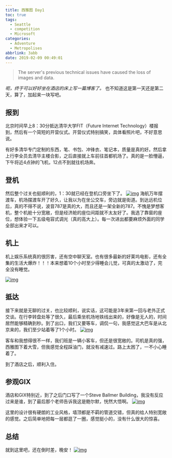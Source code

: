 ```yaml
---
title: 西雅图 Day1
toc: true
tags:
  - Seattle
  - competition
  - Microsoft
categories:
  - Adventure
  - Metropolises
abbrlink: 3abb
date: 2019-02-09 00:49:01
---
```



> The server's previous technical issues have caused the loss of images and data.

*呃，终于可以好好坐在酒店的床上写一篇博客了。*
也不知道这是第一天还是第二天，算了，加起来一块写吧。

## 报到

北京时间早上8：30分抵达清华大学FIT（Future Internet Technology）楼报到，然后有一个简短的开营仪式。开营仪式特别搞笑，具体看照片吧，不好意思说。


有好多清华专门定制的东西，笔、书包、冲锋衣、笔记本，质量是真的好。然后拿上行李全员去清华主楼合影，之后直接就上车前往首都机场了。真的是一脸懵逼，下午将近4点钟的飞机，12点不到就往机场奔。

## 登机

然后整个过关也挺顺利的，1：30就已经在登机口旁坐下了。
[![img](https://ooo.0o0.ooo/2019/02/10/5c5fc1a5505d0.jpg)](https://ooo.0o0.ooo/2019/02/10/5c5fc1a5505d0.jpg)
海航万年摆渡车，机场摆渡车开了好久，让我以为在坐公交车，旁边就是街道。到达远机位后，真的不得不说，波音787是真的大，而且还是一架全新的787。不愧是梦想客机，整个机舱十分宽敞，但是经济舱的座位间距就不太友好了。我选了靠窗的座位，想体验一下五级电容式调光（真的高大上）。每一次进出都要麻烦外面的同学全部出来才可以。

## 机上

机上娱乐系统真的很厉害，还有空中聊天室。也有很多最新的好莱坞电影，还有全集的生活大爆炸！！！本来想着10个小时至少得睡会儿觉，可真的太激动了，完全没有睡觉。

[![img](https://ooo.0o0.ooo/2019/02/10/5c5fc56dd35e6.jpg)](https://ooo.0o0.ooo/2019/02/10/5c5fc56dd35e6.jpg)

## 抵达

接下来就是无聊的过关，也比较顺利，说实话，这可能是3年来第一回与老外正式交谈。在行李转盘处等了很久，最后乘坐机场地铁线出来的，好像是无人的，时间居然能够精确到秒。到了出口，我们又要等车，调侃一句，我感觉这大巴车是从北京来的，我们至少站着等了1个小时。
[![img](https://ooo.0o0.ooo/2019/02/10/5c5fc59218719.jpg)](https://ooo.0o0.ooo/2019/02/10/5c5fc59218719.jpg)

客车和我想得很不一样，我们班是一辆小客车，但还是很宽敞的。司机是真的强，西雅图下着大雪，但我感觉全程踩油门，就没有减速过。路上太困了，一不小心睡着了。

到了酒店之后，顺利入住。

## 参观GIX

酒店和GIX特别近，到了之后门口写了一个Steve Ballmer Building，我没有反应过来是谁，到了最后那个老师告诉我这是鲍尔默，恍然大悟啊。
[![img](https://ooo.0o0.ooo/2019/02/10/5c5fc5c00f387.jpg)](https://ooo.0o0.ooo/2019/02/10/5c5fc5c00f387.jpg)

这里的设计很有硬朗的工业风格，墙顶都是不羁的管道交错，但真的给人特别宽敞的感觉。之后简单地把每一层都逛了一圈，感觉挺小的，没有什么很大的惊喜。

## 总结

就到这里吧，还在倒时差，晚安！
[![img](https://ooo.0o0.ooo/2019/02/10/5c5fc5f99ccb5.jpg)](https://ooo.0o0.ooo/2019/02/10/5c5fc5f99ccb5.jpg)
